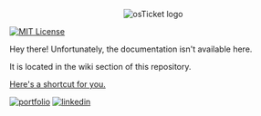 <p align="center">
<img src="https://github.com/shoganaich/azure-osticket/assets/112911007/bb29a051-adcc-4712-a879-4b17103d644f" alt="osTicket logo"/>
</p>

[![MIT License](https://img.shields.io/badge/License-MIT-green.svg)](https://choosealicense.com/licenses/mit/)

Hey there! Unfortunately, the documentation isn't available here.

It is located in the wiki section of this repository.

[Here's a shortcut for you.](https://github.com/shoganaich/azure-osticket/wiki)

[![portfolio](https://img.shields.io/badge/my_portfolio-000?style=for-the-badge&logo=ko-fi&logoColor=white)](https://www.github.com/shoganaich/)
[![linkedin](https://img.shields.io/badge/linkedin-0A66C2?style=for-the-badge&logo=linkedin&logoColor=white)](https://www.linkedin.com/in/victordccardoso/)
